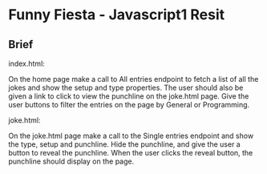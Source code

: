 <h1>Funny Fiesta - Javascript1 Resit</h1>

<h2>Brief</h2>

index.html:

On the home page make a call to All entries endpoint to fetch a list of all the jokes and show the setup and
type properties. The user should also be given a link to click to view the punchline on the joke.html page.
Give the user buttons to filter the entries on the page by General or Programming.

joke.html:

On the joke.html page make a call to the Single entries endpoint and show the type, setup and punchline.
Hide the punchline, and give the user a button to reveal the punchline. When the user clicks the reveal
button, the punchline should display on the page.
